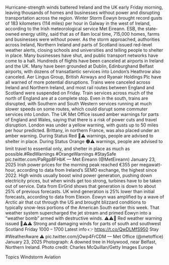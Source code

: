 Hurricane-strength winds battered Ireland and the UK early Friday morning, leaving thousands of homes and businesses without power and disrupting transportation across the region.
Winter Storm Éowyn brought record gusts of 183 kilometers (114 miles) per hour in Galway in the west of Ireland, according to the Irish meteorological service Met Eireann. ESB, the state-owned energy utility, said that as of 8am local time, 715,000 homes, farms and businesses were without power.
As the storm approached, authorities across Ireland, Northern Ireland and parts of Scotland issued red-level weather alerts, closing schools and universities and telling people to shelter in place. Many businesses have shut, and public transport networks have come to a halt.
Hundreds of flights have been canceled at airports in Ireland and the UK. Many have been grounded at Dublin, Edinburghand Belfast airports, with dozens of transatlantic services into London’s Heathrow also canceled. Aer Lingus Group, British Airways and Ryanair Holdings Plc have all warned of more potential disruptions.
Trains were canceled across Ireland and Northern Ireland, and most rail routes between England and Scotland were suspended on Friday. Train services across much of the north of England are at a complete stop. Even in the south, trains are disrupted, with Southern and South Western services running at much slower speeds on some routes, which could disrupt some commuter services into London.
The UK Met Office issued amber warnings for parts of England and Wales, saying that there is a risk of power cuts and travel disruption. London was under a yellow warning, with gusts up to 50 miles per hour predicted.
Brittany, in northern France, was also placed under an amber warning.
During Status Red 🔴⚠️ warnings, people are advised to shelter in place.
During Status Orange 🟠⚠️ warnings, people are advised to limit travel to essential only, and shelter in place as much as possible.#RedWarnings #OrangeWarnings #StaySafe pic.twitter.com/PaRgp8FHbK
— Met Éireann (@MetEireann) January 23, 2025
Irish power prices for the morning peak reached €355 per megawatt-hour, according to data from Ireland’s SEMO exchange, the highest since 2022. High winds usually boost wind power generation, pushing down electricity prices, but when winds get too strong, turbines have to be taken out of service. Data from EirGrid shows that generation is down to about 25% of previous forecasts. UK wind generation is 25% lower than initial forecasts, according to data from Elexon.
Éowyn was amplified by a wave of Arctic air that cut through the US and brought blizzard conditions to typically snow-less portions of the American South earlier this week. That weather system supercharged the jet stream and primed Éowyn into a “weather bomb” armed with destructive winds.
⚠️⚠️🔴 Red weather warning issued 🔴⚠️⚠️
Strong and damaging winds for parts of south and southwest Scotland
Friday 1000 – 1700
Latest info 👉 https://t.co/QwDLMfS950
Stay #WeatherAware ⚠️ pic.twitter.com/jOwp4FrCDM
— Met Office (@metoffice) January 23, 2025
Photograph: A downed tree in Holywood, near Belfast, Northern Ireland. Photo credit: Charles McQuillan/Getty Images Europe

Topics
Windstorm
Aviation
